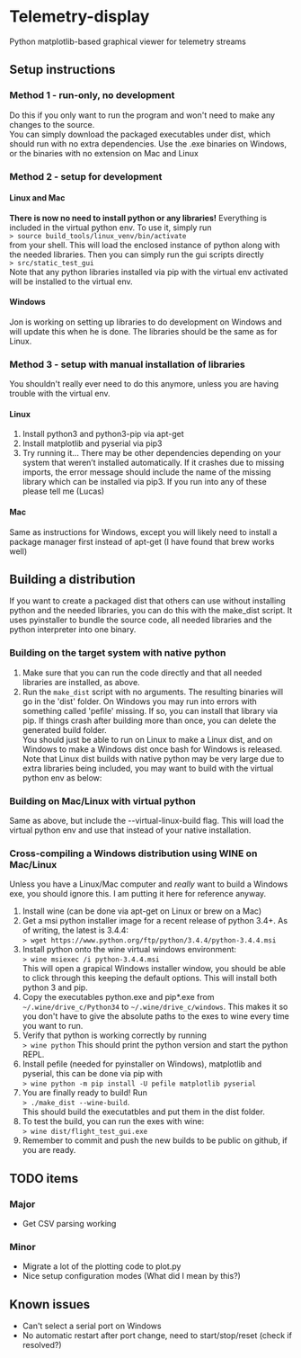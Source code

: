 # Telemetry-display
Python matplotlib-based graphical viewer for telemetry streams

## Setup instructions
### Method 1 - run-only, no development
Do this if you only want to run the program and won't need to make any changes to the source.  
You can simply download the packaged executables under dist, which should run with no extra dependencies.  Use the .exe binaries on Windows, or the binaries with no extension on Mac and Linux

### Method 2 - setup for development
#### Linux and Mac
**There is now no need to install python or any libraries!**  Everything is included in the virtual python env.  To use it,
simply run  
```> source build_tools/linux_venv/bin/activate```  
from your shell.  This will load the enclosed instance of python along with the needed libraries.  Then you can simply run the gui scripts directly  
```> src/static_test_gui```  
Note that any python libraries installed via pip with the virtual env activated will be installed to the virtual env.  

#### Windows
Jon is working on setting up libraries to do development on Windows and will update this when he is done.  The libraries should be the same as for Linux.  

### Method 3 - setup with manual installation of libraries
You shouldn't really ever need to do this anymore, unless you are having trouble with the virtual env.  

#### Linux
1. Install python3 and python3-pip via apt-get
2. Install matplotlib and pyserial via pip3
3. Try running it... There may be other dependencies depending on your system that weren’t installed automatically.  If it crashes due to missing imports, the error message should include the name of the missing library which can be installed via pip3.  If you run into any of these please tell me (Lucas)

#### Mac
Same as instructions for Windows, except you will likely need to install a package manager first instead of apt-get (I have found that brew works well)

## Building a distribution
If you want to create a packaged dist that others can use without installing python and the needed libraries, you can do this with the make_dist script.  It uses pyinstaller to bundle the source code, all needed libraries and the python interpreter into one binary.  

### Building on the target system with native python
1. Make sure that you can run the code directly and that all needed libraries are installed, as above.  
2. Run the ```make_dist``` script with no arguments.  The resulting binaries will go in the 'dist' folder.
On Windows you may run into errors with something called 'pefile' missing.  If so, you can install that library via pip.
If things crash after building more than once, you can delete the generated build folder.  
You should just be able to run on Linux to make a Linux dist, and on Windows to make a Windows dist once bash for Windows is released.
Note that Linux dist builds with native python may be very large due to extra libraries being included, you may want to build with the virtual python env as below:

### Building on Mac/Linux with virtual python
Same as above, but include the --virtual-linux-build flag.  This will load the virtual python env and use that instead of your native installation.  

### Cross-compiling a Windows distribution using WINE on Mac/Linux
Unless you have a Linux/Mac computer and *really* want to build a Windows exe, you should ignore this.  I am putting it here for reference anyway.  

1. Install wine (can be done via apt-get on Linux or brew on a Mac)
2. Get a msi python installer image for a recent release of python 3.4+.  As of writing, the latest is 3.4.4:  
```> wget https://www.python.org/ftp/python/3.4.4/python-3.4.4.msi```
3. Install python onto the wine virtual windows environment:  
```> wine msiexec /i python-3.4.4.msi```  
This will open a grapical Windows installer window, you should be able to click through this keeping the default options.  This will install both python 3 and pip.
4. Copy the executables python.exe and pip*.exe from ```~/.wine/drive_c/Python34``` to ```~/.wine/drive_c/windows```.  This makes it so you don't have to give the absolute paths to the exes to wine every time you want to run.
5. Verify that python is working correctly by running  
```> wine python```
This should print the python version and start the python REPL.
6. Install pefile (needed for pyinstaller on Windows), matplotlib and pyserial, this can be done via pip with  
```> wine python -m pip install -U pefile matplotlib pyserial```
7. You are finally ready to build!  Run  
```> ./make_dist --wine-build```.  
This should build the executatbles and put them in the dist folder.
8. To test the build, you can run the exes with wine:  
```> wine dist/flight_test_gui.exe```
9. Remember to commit and push the new builds to be public on github, if you are ready.  

## TODO items
### Major
* Get CSV parsing working

### Minor
* Migrate a lot of the plotting code to plot.py
* Nice setup configuration modes (What did I mean by this?)

## Known issues
* Can't select a serial port on Windows
* No automatic restart after port change, need to start/stop/reset (check if resolved?)
